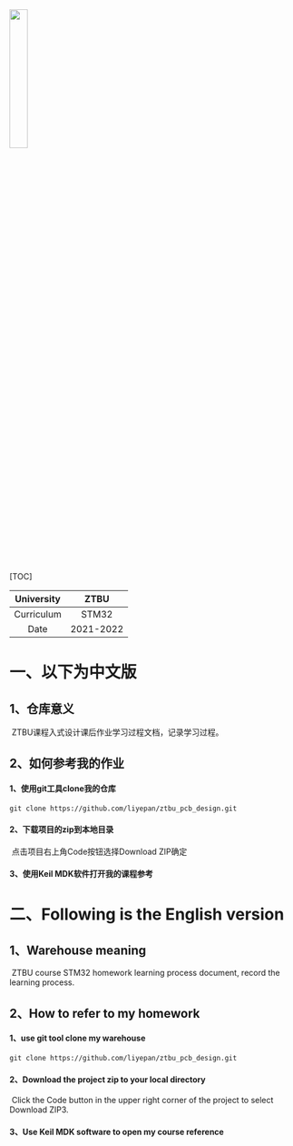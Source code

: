 <img src="http://photo.linuxacme.cn/2022/03/17/ff0a29475be9a.jpg" style="width:25%;" />

[TOC]

| University |    ZTBU    |
| :--------: | :--------: |
| Curriculum | STM32 |
|    Date    | 2021-2022  |

# 一、以下为中文版

## 1、仓库意义

​		ZTBU课程入式设计课后作业学习过程文档，记录学习过程。

## 2、如何参考我的作业

#### 		1、使用git工具clone我的仓库

```
git clone https://github.com/liyepan/ztbu_pcb_design.git
```

#### 		2、下载项目的zip到本地目录

​		点击项目右上角Code按钮选择Download ZIP确定

#### 		3、使用Keil MDK软件打开我的课程参考

# 二、Following is the English version

## 1、Warehouse meaning

​		ZTBU course STM32 homework learning process document, record the learning process.

## 2、How to refer to my homework	

#### 	1、use git tool clone my warehouse

```
git clone https://github.com/liyepan/ztbu_pcb_design.git
```

#### 	2、Download the project zip to your local directory

​		Click the Code button in the upper right corner of the project to select Download ZIP3.

#### 	3、Use Keil MDK software to open my course reference
